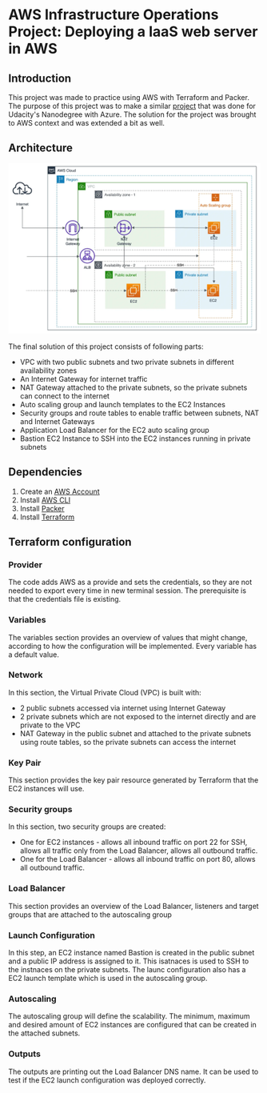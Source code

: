 # AWS Infrastructure Operations Project: Deploying a IaaS web server in AWS

## Introduction
This project was made to practice using AWS with Terraform and Packer. The purpose of this project was to make a similar [project](https://github.com/m2rtenm/nd082-Azure-Cloud-DevOps-Starter-Code/tree/master/C1%20-%20Azure%20Infrastructure%20Operations/project/starter_files) that was done for Udacity's Nanodegree with Azure. The solution for the project was brought to AWS context and was extended a bit as well.

## Architecture
![Architecture](./screenshots/aws_project1.png)

The final solution of this project consists of following parts:
* VPC with two public subnets and two private subnets in different availability zones
* An Internet Gateway for internet traffic
* NAT Gateway attached to the private subnets, so the private subnets can connect to the internet
* Auto scaling group and launch templates to the EC2 Instances
* Security groups and route tables to enable traffic between subnets, NAT and Internet Gateways
* Application Load Balancer for the EC2 auto scaling group
* Bastion EC2 Instance to SSH into the EC2 instances running in private subnets

## Dependencies
1. Create an [AWS Account](https://aws.amazon.com/)
2. Install [AWS CLI](https://docs.aws.amazon.com/cli/latest/userguide/getting-started-install.html)
3. Install [Packer](https://www.packer.io/downloads)
4. Install [Terraform](https://www.terraform.io/downloads.html)

## Terraform configuration

### Provider
The code adds AWS as a provide and sets the credentials, so they are not needed to export every time in new terminal session. The prerequisite is that the credentials file is existing.

### Variables
The variables section provides an overview of values that might change, according to how the configuration will be implemented. Every variable has a default value.

### Network
In this section, the Virtual Private Cloud (VPC) is built with:
* 2 public subnets accessed via internet using Internet Gateway
* 2 private subnets which are not exposed to the internet directly and are private to the VPC
* NAT Gateway in the public subnet and attached to the private subnets using route tables, so the private subnets can access the internet

### Key Pair
This section provides the key pair resource generated by Terraform that the EC2 instances will use.

### Security groups
In this section, two security groups are created:
* One for EC2 instances - allows all inbound traffic on port 22 for SSH, allows all traffic only from the Load Balancer, allows all outbound traffic.
* One for the Load Balancer - allows all inbound traffic on port 80, allows all outbound traffic.

### Load Balancer
This section provides an overview of the Load Balancer, listeners and target groups that are attached to the autoscaling group

### Launch Configuration
In this step, an EC2 instance named Bastion is created in the public subnet and a public IP address is assigned to it. This isatnaces is used to SSH to the instnaces on the private subnets. The launc configuration also has a EC2 launch template which is used in the autoscaling group.

### Autoscaling
The autoscaling group will define the scalability. The minimum, maximum and desired amount of EC2 instances are configured that can be created in the attached subnets.

### Outputs
The outputs are printing out the Load Balancer DNS name. It can be used to test if the EC2 launch configuration was deployed correctly.